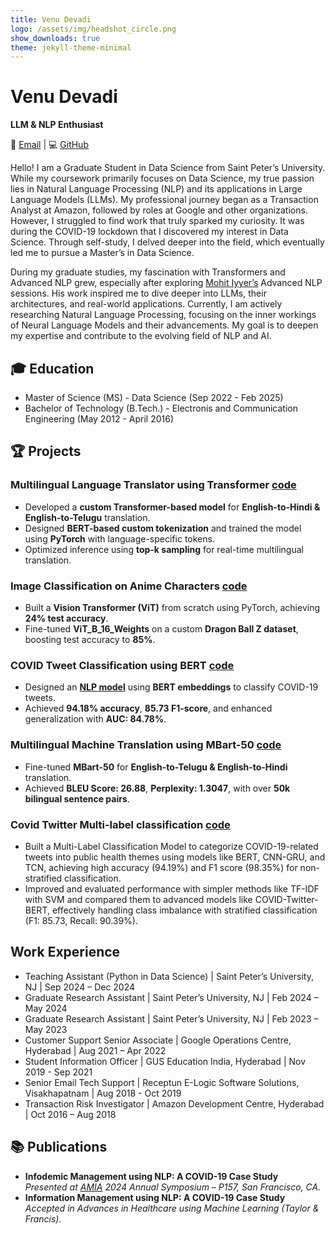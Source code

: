 ```yaml
---
title: Venu Devadi
logo: /assets/img/headshot_circle.png
show_downloads: true
theme: jekyll-theme-minimal
---
```


# Venu Devadi  
**LLM & NLP Enthusiast**  

📧 [Email](mailto:venukrishnadevadi@gmail.com) | 💻 [GitHub](https://github.com/venukrishna-devadi)


Hello! I am a Graduate Student in Data Science from Saint Peter’s University. While my coursework primarily focuses on Data Science, my true passion lies in Natural Language Processing (NLP) and its applications in Large Language Models (LLMs). My professional journey began as a Transaction Analyst at Amazon, followed by roles at Google and other organizations. However, I struggled to find work that truly sparked my curiosity. It was during the COVID-19 lockdown that I discovered my interest in Data Science. Through self-study, I delved deeper into the field, which eventually led me to pursue a Master’s in Data Science.

During my graduate studies, my fascination with Transformers and Advanced NLP grew, especially after exploring [Mohit Iyyer’s](https://www.cs.umd.edu/~miyyer/) Advanced NLP sessions. His work inspired me to dive deeper into LLMs, their architectures, and real-world applications. Currently, I am actively researching Natural Language Processing, focusing on the inner workings of Neural Language Models and their advancements. My goal is to deepen my expertise and contribute to the evolving field of NLP and AI.


## 🎓 Education
- Master of Science (MS) - Data Science (Sep 2022 - Feb 2025)
- Bachelor of Technology (B.Tech.) - Electronis and Communication Engineering (May 2012 - April 2016)


## 🏆 Projects  

### **Multilingual Language Translator using Transformer** [code](https://github.com/venukrishna-devadi/Multilingual-Transformer-Model-for-Language-Translation)
- Developed a **custom Transformer-based model** for **English-to-Hindi & English-to-Telugu** translation.  
- Designed **BERT-based custom tokenization** and trained the model using **PyTorch** with language-specific tokens.  
- Optimized inference using **top-k sampling** for real-time multilingual translation.

### **Image Classification on Anime Characters** [code](https://github.com/venukrishna-devadi/IMAGE-CLASSIFICATION-PROJECT-ON-ANIME-CHARACTERS)
- Built a **Vision Transformer (ViT)** from scratch using PyTorch, achieving **24% test accuracy**.  
- Fine-tuned **ViT_B_16_Weights** on a custom **Dragon Ball Z dataset**, boosting test accuracy to **85%**.  

### **COVID Tweet Classification using BERT** [code](https://github.com/venukrishna-devadi/BERT-cvoid-tweet-classification)  
- Designed an [**NLP model**]() using **BERT embeddings** to classify COVID-19 tweets.  
- Achieved **94.18% accuracy**, **85.73 F1-score**, and enhanced generalization with **AUC: 84.78%**.  

### **Multilingual Machine Translation using MBart-50** [code](https://github.com/venukrishna-devadi/Multilingual-Translation-with-MBart-50)
- Fine-tuned **MBart-50** for **English-to-Telugu & English-to-Hindi** translation.  
- Achieved **BLEU Score: 26.88**, **Perplexity: 1.3047**, with over **50k bilingual sentence pairs**.  

### **Covid Twitter Multi-label classification** [code](https://github.com/venukrishna-devadi/COVID-Twitter-MultiLabel-Classification)
- Built a Multi-Label Classification Model to categorize COVID-19-related tweets into public health themes using models like BERT, CNN-GRU, and TCN, achieving high accuracy (94.19%) and F1 score (98.35%) for non-stratified classification.
- Improved and evaluated performance with simpler methods like TF-IDF with SVM and compared them to advanced models like COVID-Twitter-BERT, effectively handling class imbalance with stratified classification (F1: 85.73, Recall: 90.39%).


## Work Experience

- Teaching Assistant (Python in Data Science) | Saint Peter’s University, NJ | Sep 2024 – Dec 2024
- Graduate Research Assistant | Saint Peter’s University, NJ | Feb 2024 – May 2024
- Graduate Research Assistant | Saint Peter’s University, NJ | Feb 2023 – May 2023
- Customer Support Senior Associate | Google Operations Centre, Hyderabad | Aug 2021 – Apr 2022
- Student Information Officer | GUS Education India, Hyderabad | Nov 2019 - Sep 2021
- Senior Email Tech Support | Receptun E-Logic Software Solutions, Visakhapatnam | Aug 2018 - Oct 2019
- Transaction Risk Investigator | Amazon Development Centre, Hyderabad | Oct 2016 – Aug 2018


## 📚 Publications

- **Infodemic Management using NLP: A COVID-19 Case Study**  
  *Presented at [AMIA](https://amia.secure-platform.com/symposium/solicitations/102001/sessiongallery/schedule/items/94175) 2024 Annual Symposium – P157, San Francisco, CA.*  
- **Information Management using NLP: A COVID-19 Case Study**  
  *Accepted in Advances in Healthcare using Machine Learning (Taylor & Francis).*
  

